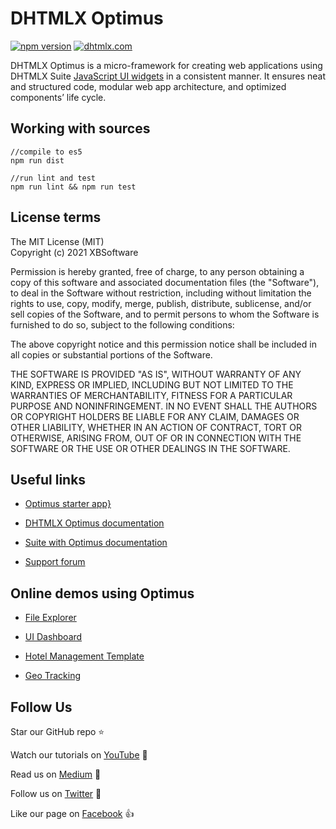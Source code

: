 DHTMLX Optimus
==============

[![npm version](https://badge.fury.io/js/dhx-optimus.svg)](https://badge.fury.io/js/dhx-optimus)
[![dhtmlx.com](https://img.shields.io/badge/made%20by-DHTMLX-blue)](https://dhtmlx.com/)

DHTMLX Optimus is a micro-framework for creating web applications using DHTMLX Suite [JavaScript UI widgets](https://dhtmlx.com/docs/products/dhtmlxSuite/) in a consistent manner. It ensures neat and structured code, modular web app architecture, and optimized components’ life cycle.
	
## Working with sources

```
//compile to es5
npm run dist

//run lint and test
npm run lint && npm run test
```

## License terms

The MIT License (MIT)    
Copyright (c) 2021 XBSoftware

Permission is hereby granted, free of charge, to any person obtaining a copy of this software and associated documentation files (the "Software"), to deal in the Software without restriction, including without limitation the rights to use, copy, modify, merge, publish, distribute, sublicense, and/or sell copies of the Software, and to permit persons to whom the Software is furnished to do so, subject to the following conditions:

The above copyright notice and this permission notice shall be included in all copies or substantial portions of the Software.

THE SOFTWARE IS PROVIDED "AS IS", WITHOUT WARRANTY OF ANY KIND, EXPRESS OR IMPLIED, INCLUDING BUT NOT LIMITED TO THE WARRANTIES OF MERCHANTABILITY, FITNESS FOR A PARTICULAR PURPOSE AND NONINFRINGEMENT. IN NO EVENT SHALL THE AUTHORS OR COPYRIGHT HOLDERS BE LIABLE FOR ANY CLAIM, DAMAGES OR OTHER LIABILITY, WHETHER IN AN ACTION OF CONTRACT, TORT OR OTHERWISE, ARISING FROM, OUT OF OR IN CONNECTION WITH THE SOFTWARE OR THE USE OR OTHER DEALINGS IN THE SOFTWARE.

## Useful links

- [Optimus starter app}](https://github.com/DHTMLX/optimus-starter-app)

- [DHTMLX Optimus documentation](https://docs.dhtmlx.com/suite/optimus_guides__index.html)

- [Suite with Optimus documentation](https://docs.dhtmlx.com/suite/optimus_guides__how_to_start_optimus.html)

- [Support forum](https://forum.dhtmlx.com/c/optimus)

## Online demos using Optimus

- [File Explorer](https://dhtmlx.com/docs/products/demoApps/dhtmlxFileExplorerDemo/)

- [UI Dashboard](https://dhtmlx.com/docs/products/demoApps/dhtmlxDashboard/)

- [Hotel Management Template](https://dhtmlx.com/docs/products/demoApps/dhtmlxHotelManagement)

- [Geo Tracking](https://dhtmlx.com/docs/products/demoApps/dhtmlxGeoTracking)

## Follow Us

Star our GitHub repo :star:

Watch our tutorials on [YouTube](https://www.youtube.com/user/dhtmlx/videos) :eyes:

Read us on [Medium](https://medium.com/@dhtmlx) :newspaper:

Follow us on [Twitter](https://twitter.com/dhtmlx) :feet:

Like our page on [Facebook](https://www.facebook.com/dhtmlx/) :thumbsup:
